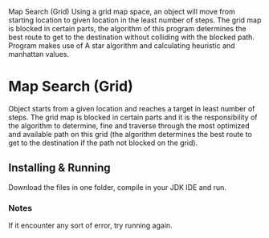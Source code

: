 Map Search (Grid)
Using a grid map space, an object will move from starting location to given location in the least number of steps. The grid map is blocked in certain parts, the algorithm of this program determines the best route to get to the destination without colliding with the blocked path. Program makes use of A star algorithm and calculating heuristic and manhattan values.


# Map Search (Grid)

Object starts from a  given location and reaches a target in least number of steps. The grid map is blocked in certain parts and it is the responsibility of the algorithm to determine, fine and traverse through the most optimized and available path on this grid (the algorithm determines the best route to get to the destination if the path not blocked on the grid).

## Installing & Running
Download the files in one folder, compile in your JDK IDE and run.

### Notes
If it encounter any sort of error, try running again.

